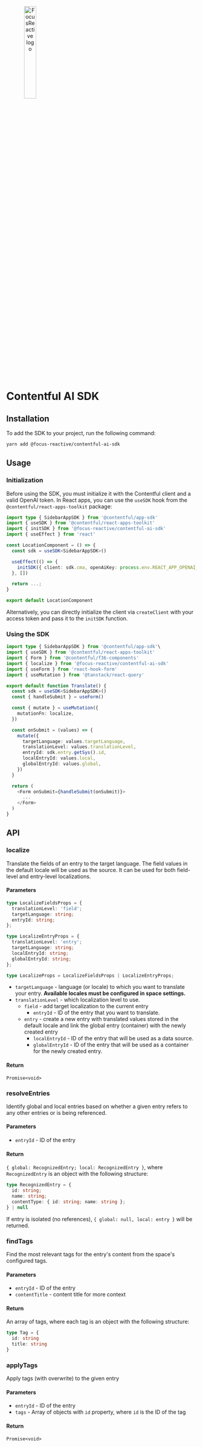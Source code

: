 <a  href="https://focusreactive.com/"  align="center">
		<img width="25%" height="auto" src="https://cdn.sanity.io/images/vftxng62/production/25e191578a3c3d4ddfaf69c5f6f7070aead0bff4-507x168.png?auto=format"  alt="FocusReactive logo">
</a>

# Contentful AI SDK

## Installation

To add the SDK to your project, run the following command:

```sh
yarn add @focus-reactive/contentful-ai-sdk
```

## Usage

### Initialization

Before using the SDK, you must initialize it with the Contentful client and a valid OpenAI token.
In React apps, you can use the `useSDK` hook from the `@contentful/react-apps-toolkit` package:

```typescript
import type { SidebarAppSDK } from '@contentful/app-sdk'
import { useSDK } from '@contentful/react-apps-toolkit'
import { initSDK } from '@focus-reactive/contentful-ai-sdk'
import { useEffect } from 'react'

const LocationComponent = () => {
  const sdk = useSDK<SidebarAppSDK>()

  useEffect(() => {
    initSDK({ client: sdk.cma, openAiKey: process.env.REACT_APP_OPENAI_TOKEN! })
  }, [])

  return ...;
}

export default LocationComponent

```

Alternatively, you can directly initialize the client via `createClient` with your access token and pass it to the `initSDK` function.

### Using the SDK

```typescript
import type { SidebarAppSDK } from '@contentful/app-sdk'\
import { useSDK } from '@contentful/react-apps-toolkit'
import { Form } from '@contentful/f36-components'
import { localize } from '@focus-reactive/contentful-ai-sdk'
import { useForm } from 'react-hook-form'
import { useMutation } from '@tanstack/react-query'

export default function Translate() {
  const sdk = useSDK<SidebarAppSDK>()
  const { handleSubmit } = useForm()

  const { mutate } = useMutation({
    mutationFn: localize,
  })

  const onSubmit = (values) => {
    mutate({
      targetLanguage: values.targetLanguage,
      translationLevel: values.translationLevel,
      entryId: sdk.entry.getSys().id,
      localEntryId: values.local,
      globalEntryId: values.global,
    })
  }

  return (
    <Form onSubmit={handleSubmit(onSubmit)}>
      ...
    </Form>
  )
}
```

## API

### **localize**

Translate the fields of an entry to the target language. The field values in the default locale will be used as the source. It can be used for both field-level and entry-level localizations.

#### **Parameters**

```typescript
type LocalizeFieldsProps = {
  translationLevel: 'field';
  targetLanguage: string;
  entryId: string;
};

type LocalizeEntryProps = {
  translationLevel: 'entry';
  targetLanguage: string;
  localEntryId: string;
  globalEntryId: string;
};

type LocalizeProps = LocalizeFieldsProps | LocalizeEntryProps;
```

- `targetLanguage` - language (or locale) to which you want to translate your entry. **Available locales must be configured in space settings.**
- `translationLevel` - which localization level to use.
  -  `field` - add target localization to the current entry
     -  `entryId` - ID of the entry that you want to translate.
  -  `entry` -  create a new entry with translated values stored in the default locale and link the global entry (container) with the newly created entry
     -  `localEntryId` - ID of the entry that will be used as a data source.
     -  `globalEntryId` - ID of the entry that will be used as a container for the newly created entry.

#### **Return**

`Promise<void>`

### **resolveEntries**

Identify global and local entries based on whether a given entry refers to any other entries or is being referenced.

#### **Parameters**

- `entryId` - ID of the entry

#### **Return**

`{ global: RecognizedEntry; local: RecognizedEntry }`, where `RecognizedEntry` is an object with the following structure:

```typescript
type RecognizedEntry = {
  id: string;
  name: string;
  contentType: { id: string; name: string };
} | null
```

If entry is isolated (no references), `{ global: null, local: entry }` will be returned.

### **findTags**

Find the most relevant tags for the entry's content from the space's configured tags.

#### **Parameters**

- `entryId` - ID of the entry
- `contentTitle` - content title for more context

#### **Return**

An array of tags, where each tag is an object with the following structure:

```typescript
type Tag = {
  id: string
  title: string
}
```

### **applyTags**

Apply tags (with overwrite) to the given entry

#### **Parameters**

- `entryId` - ID of the entry
- `tags` - Array of objects with `id` property, where `id` is the ID of the tag

#### **Return**

`Promise<void>`
